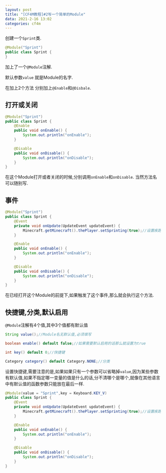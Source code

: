 ```yaml
---
layout: post
title: "[CF4M教程]#2写一个简单的Module"
data: 2021-2-16 13:02
categories: cf4m
---
```


创建一个`Sprint`类.

```java
@Module("Sprint")
public class Sprint {
}
```

加上了一个`@Module`注解.

默认参数`value` 就是Module的名字.

在加上2个方法 分别加上`@Enable`和`@Disbale`.

## 打开或关闭

```java
@Module("Sprint")
public class Sprint {
    @Enable
    public void onEnable() {
        System.out.println("onEnable");
    }

    @Disable
    public void onDisable() {
        System.out.println("onDisable");
    }
}
```

在这个Module打开或者关闭的时候,分别调用`onEnable`和`onDisable`. 当然方法名可以随别写.

## 事件

```java
@Module("Sprint")
public class Sprint {
    @Event
    private void onUpdate(UpdateEvent updateEvent) {
        Minecraft.getMinecraft().thePlayer.setSprinting(true);//设置疾跑状态为true
    }

    @Enable
    public void onEnable() {
        System.out.println("onEnable");
    }

    @Disable
    public void onDisable() {
        System.out.println("onDisable");
    }
}
```

在已经打开这个Module的前提下,如果触发了这个事件,那么就会执行这个方法.

## 快捷键,分类,默认启用

`@Module`注解有4个值,其中3个值都有默认值
```java
String value();//Module名无默认值,必须填写

boolean enable() default false;//如果需要默认启用的话那么就设置为true

int key() default 0;//快捷键

Category category() default Category.NONE;//分类
```

设置快捷键,需要注意的是,如果如果只有一个参数可以省略掉`value`,因为某些参数有默认值,如果不指定哪一变量的值是什么的话,分不清哪个是哪个,就像在其他语言中有默认值的函数参数只能放在最后一样.

```java
@Module(value = "Sprint",key = Keyboard.KEY_V)
public class Sprint {
    @Event
    private void onUpdate(UpdateEvent updateEvent) {
        Minecraft.getMinecraft().thePlayer.setSprinting(true);//设置疾跑状态为true
    }

    @Enable
    public void onEnable() {
        System.out.println("onEnable");
    }

    @Disable
    public void onDisable() {
        System.out.println("onDisable");
    }
}
```